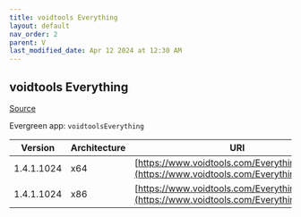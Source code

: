 ```yaml
---
title: voidtools Everything
layout: default
nav_order: 2
parent: V
last_modified_date: Apr 12 2024 at 12:30 AM
---
```


## voidtools Everything

[Source](https://www.voidtools.com/)

Evergreen app: `voidtoolsEverything`

| Version    | Architecture | URI                                                                                          |
| ---------- | ------------ | -------------------------------------------------------------------------------------------- |
| 1.4.1.1024 | x64          | [https://www.voidtools.com/Everything.x64.msi](https://www.voidtools.com/Everything.x64.msi) |
| 1.4.1.1024 | x86          | [https://www.voidtools.com/Everything.x86.msi](https://www.voidtools.com/Everything.x86.msi) |
